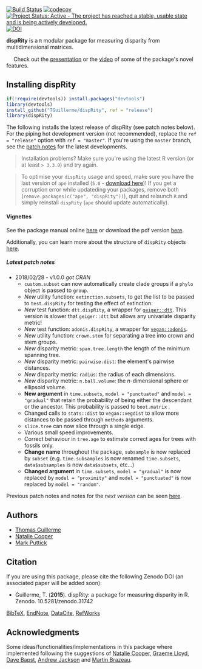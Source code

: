 [![Build Status](https://travis-ci.org/TGuillerme/dispRity.svg?branch=release)](https://travis-ci.org/TGuillerme/dispRity)
[![codecov](https://codecov.io/gh/TGuillerme/dispRity/branch/master/graph/badge.svg)](https://codecov.io/gh/TGuillerme/dispRity)
[![Project Status: Active - The project has reached a stable, usable state and is being actively developed.](http://www.repostatus.org/badges/latest/active.svg)](http://www.repostatus.org/#active)
[![DOI](https://zenodo.org/badge/DOI/10.5281/zenodo.846254.svg)](https://doi.org/10.5281/zenodo.846254)

**dispRity** is a `R` modular package for measuring disparity from multidimensional matrices.

<a href="https://figshare.com/articles/New_approaches_to_disparity-through-time_analysis/3437546"><img src="http://tguillerme.github.io/images/logo-FS.png" height="15" widht="15"/></a> 
Check out the [presentation](https://figshare.com/articles/New_approaches_to_disparity-through-time_analysis/3437546) or the [video](https://www.youtube.com/watch?v=ZzipKw8W8KQ) of some of the package's novel features.

## Installing dispRity
```r
if(!require(devtools)) install.packages("devtools")
library(devtools)
install_github("TGuillerme/dispRity", ref = "release")
library(dispRity)
```

The following installs the latest release of dispRity (see patch notes below). For the piping hot development version (not recommended), replace the `ref = "release"` option with `ref = "master"`.
If you're using the `master` branch, see the [patch notes](https://github.com/TGuillerme/dispRity/blob/master/patch_notes.md) for the latest developments.

> Installation problems? Make sure you're using the latest R version (or at least `> 3.3.0`) and try again.

> To optimise your `dispRity` usage and speed, make sure you have the last version of `ape` installed (`5.0` - [download here](https://cran.r-project.org/web/packages/ape/index.html))!
If you get a corruption error while updateding your packages, remove both (`remove.packages(c("ape", "dispRity"))`), quit and relaunch `R` and simply reinstall `dispRity` (`ape` should update automatically).

#### Vignettes

See the package manual online [here](https://rawgit.com/TGuillerme/dispRity/master/inst/gitbook/_book/index.html) or download the pdf version [here](https://github.com/TGuillerme/dispRity/raw/master/inst/gitbook/_book/dispRity_manual.pdf).

Additionally, you can learn more about the structure of `dispRity` objects [here](https://github.com/TGuillerme/dispRity/blob/master/disparity_object.md).

##### Latest patch notes
* 2018/02/28 - v1.0.0 *got CRAN*
  * `custom.subset` can now automatically create clade groups if a `phylo` object is passed to `group`.
  * *New* utility function: `extinction.subsets`, to get the list to be passed to `test.dispRity` for testing the effect of extinction.
  * *New* test function: `dtt.dispRity`, a wrapper for [`geiger::dtt`](https://github.com/mwpennell/geiger-v2). This version is slower that `geiger::dtt` but allows any univariate disparity metric!
  * *New* test function: `adonis.dispRity`, a wrapper for [`vegan::adonis`](https://github.com/vegandevs/vegan).
  * *New* utility function: `crown.stem` for separating a tree into crown and stem groups.
  * *New* disparity metric: `span.tree.length` the length of the minimum spanning tree.
  * *New* disparity metric: `pairwise.dist`: the element's pairwise distances.
  * *New* disparity metric: `radius`: the radius of each dimensions.
  * *New* disparity metric: `n.ball.volume`: the *n*-dimensional sphere or ellipsoid volume.
  * **New argument** in `time.subsets`, `model = "punctuated"` and `model = "gradual"` that retain the probability of being either the descendant or the ancestor. This probability is passed to `boot.matrix` .
  * Changed calls to `stats::dist` to `vegan::vegdist` to allow more distances to be passed through `methods` arguments.
  * `slice.tree` can now slice through a single edge.
  * Various small speed improvements.
  * Correct behaviour in `tree.age` to estimate correct ages for trees with fossils only.
  * **Change name** throughout the package, `subsample` is now replaced by `subset` (e.g. `time.subsamples` is now renamed `time.subsets`, `data$subsamples` is now `data$subsets`, etc...)
  * **Changed argument** in `time.subsets`, `model = "gradual"` is now replaced by `model = "proximity"` and `model = "punctuated"` is now replaced by `model = "random"`.
     
Previous patch notes and notes for the *next version* can be seen [here](https://github.com/TGuillerme/dispRity/blob/master/NEWS.md).

Authors
-------

* [Thomas Guillerme](http://tguillerme.github.io)
* [Natalie Cooper](http://nhcooper123.github.io)
* [Mark Puttick](https://puttickbiology.wordpress.com/)

Citation
-------
If you are using this package, please cite the following Zenodo DOI (an associated paper will be added soon):

* Guillerme, T. (**2015**). dispRity: a package for measuring disparity in R. Zenodo. 10.5281/zenodo.31742

 [BibTeX](https://zenodo.org/record/31742/export/hx), [EndNote](https://zenodo.org/record/31742/export/xe), [DataCite](https://zenodo.org/record/31742/export/dcite3), [RefWorks](https://zenodo.org/record/31742/export/xw)

Acknowledgments
-------
Some ideas/functionalities/implementations in this package where implemented following the suggestions of [Natalie Cooper](http://nhcooper123.github.io/), [Graeme Lloyd](http://www.graemetlloyd.com/), [Dave Bapst](https://github.com/dwbapst/), [Andrew Jackson](http://www.tcd.ie/Zoology/research/research/theoretical/andrewjackson.php) and [Martin Brazeau](http://www.imperial.ac.uk/people/m.brazeau).
